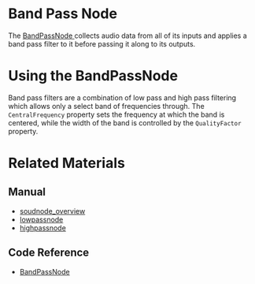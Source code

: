 # Band Pass Node
The [ BandPassNode ](https://github.com/PlasmaEngine/PlasmaDocs/tree/master/docs/C%2B%2B/code_reference/class_reference/bandpassnode.markdown) collects audio data from all of its inputs and applies a band pass filter to it before passing it along to its outputs. 

# Using the BandPassNode

Band pass filters are a combination of low pass and high pass filtering which allows only a select band of frequencies through. The `CentralFrequency` property sets the frequency at which the band is centered, while the width of the band is controlled by the `QualityFactor` property.

# Related Materials
## Manual
- [soudnode_overview](https://plasmaengine.github.io/PlasmaDocs/Manual/audio/soundnode/soudnode_overview.markdown)
- [lowpassnode](https://plasmaengine.github.io/PlasmaDocs/Manual/audio/soundnode/lowpassnode.markdown)
- [highpassnode](https://plasmaengine.github.io/PlasmaDocs/Manual/audio/soundnode/highpassnode.markdown)

## Code Reference
- [ BandPassNode ](https://github.com/PlasmaEngine/PlasmaDocs/tree/master/docs/C%2B%2B/code_reference/class_reference/bandpassnode.markdown) 

 